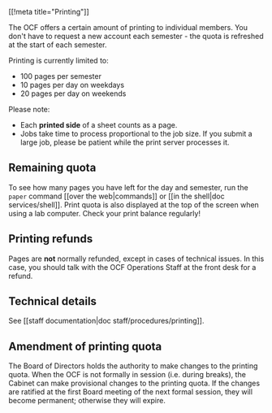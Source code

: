 [[!meta title="Printing"]]

The OCF offers a certain amount of printing to individual members. You don't
have to request a new account each semester - the quota is refreshed at the
start of each semester.

Printing is currently limited to:

 * 100 pages per semester
 * 10 pages per day on weekdays
 * 20 pages per day on weekends

Please note:

 * Each **printed side** of a sheet counts as a page.
 * Jobs take time to process proportional to the job size.  If you submit a
   large job, please be patient while the print server processes it.


## Remaining quota

To see how many pages you have left for the day and semester, run the `paper`
command [[over the web|commands]] or [[in the shell|doc services/shell]]. Print
quota is also displayed at the top of the screen when using a lab computer.
Check your print balance regularly!

## Printing refunds

Pages are **not** normally refunded, except in cases of technical issues. In
this case, you should talk with the OCF Operations Staff at the front desk
for a refund.

## Technical details

See [[staff documentation|doc staff/procedures/printing]].

## Amendment of printing quota
<!-- RT#6159 -->
The Board of Directors holds the authority to make changes to the printing
quota. When the OCF is not formally in session (i.e. during breaks), the
Cabinet can make provisional changes to the printing quota. If the changes are
ratified at the first Board meeting of the next formal session, they will
become permanent; otherwise they will expire.
